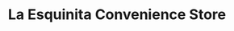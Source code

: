 ---
title: "La Esquinita Convenience Store"
url: /detroit/la-esquinita-convenience-store/
shop: Lebensmittel
---